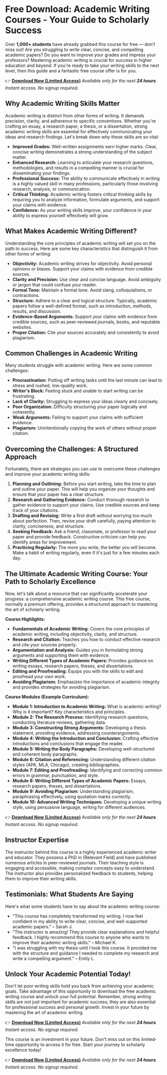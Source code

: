 # Free Download: Academic Writing Courses - Your Guide to Scholarly Success

Over **1,000+ students** have already grabbed this course for free — don’t miss out!
Are you struggling to write clear, concise, and compelling academic papers? Do you want to improve your grades and impress your professors? Mastering academic writing is crucial for success in higher education and beyond. If you're ready to take your writing skills to the next level, then this guide and a fantastic free course offer is for you.

👉 **[Download Now (Limited Access)](https://udemywork.com/academic-writing-courses)**
_Available only for the next **24 hours**. Instant access. No signup required._

## Why Academic Writing Skills Matter

Academic writing is distinct from other forms of writing. It demands precision, clarity, and adherence to specific conventions. Whether you're crafting an essay, a research paper, a thesis, or a dissertation, strong academic writing skills are essential for effectively communicating your ideas and research findings. Let's break down why these skills are so vital:

*   **Improved Grades:** Well-written assignments earn higher marks. Clear, concise writing demonstrates a strong understanding of the subject matter.
*   **Enhanced Research:** Learning to articulate your research questions, methodologies, and results in a compelling manner is crucial for disseminating your findings.
*   **Professional Success:** The ability to communicate effectively in writing is a highly valued skill in many professions, particularly those involving research, analysis, or communication.
*   **Critical Thinking:** Academic writing fosters critical thinking skills by requiring you to analyze information, formulate arguments, and support your claims with evidence.
*   **Confidence:** As your writing skills improve, your confidence in your ability to express yourself effectively will grow.

## What Makes Academic Writing Different?

Understanding the core principles of academic writing will set you on the path to success. Here are some key characteristics that distinguish it from other forms of writing:

*   **Objectivity:** Academic writing strives for objectivity. Avoid personal opinions or biases. Support your claims with evidence from credible sources.
*   **Clarity and Precision:** Use clear and concise language. Avoid ambiguity or jargon that could confuse your reader.
*   **Formal Tone:** Maintain a formal tone. Avoid slang, colloquialisms, or contractions.
*   **Structure:** Adhere to a clear and logical structure. Typically, academic papers follow a well-defined format, such as introduction, methods, results, and discussion.
*   **Evidence-Based Arguments:** Support your claims with evidence from credible sources, such as peer-reviewed journals, books, and reputable websites.
*   **Proper Citation:** Cite your sources accurately and consistently to avoid plagiarism.

## Common Challenges in Academic Writing

Many students struggle with academic writing. Here are some common challenges:

*   **Procrastination:** Putting off writing tasks until the last minute can lead to stress and rushed, low-quality work.
*   **Writer's Block:** Feeling stuck and unable to start writing can be frustrating.
*   **Lack of Clarity:** Struggling to express your ideas clearly and concisely.
*   **Poor Organization:** Difficulty structuring your paper logically and coherently.
*   **Weak Arguments:** Failing to support your claims with sufficient evidence.
*   **Plagiarism:** Unintentionally copying the work of others without proper citation.

## Overcoming the Challenges: A Structured Approach

Fortunately, there are strategies you can use to overcome these challenges and improve your academic writing skills:

1.  **Planning and Outlining:** Before you start writing, take the time to plan and outline your paper. This will help you organize your thoughts and ensure that your paper has a clear structure.
2.  **Research and Gathering Evidence:** Conduct thorough research to gather evidence to support your claims. Use credible sources and keep track of your citations.
3.  **Drafting and Revising:** Write a first draft without worrying too much about perfection. Then, revise your draft carefully, paying attention to clarity, conciseness, and structure.
4.  **Seeking Feedback:** Ask a friend, classmate, or professor to read your paper and provide feedback. Constructive criticism can help you identify areas for improvement.
5.  **Practicing Regularly:** The more you write, the better you will become. Make a habit of writing regularly, even if it's just for a few minutes each day.

## The Ultimate Academic Writing Course: Your Path to Scholarly Excellence

Now, let's talk about a resource that can significantly accelerate your progress: a comprehensive academic writing course. This free course, normally a premium offering, provides a structured approach to mastering the art of scholarly writing.

**Course Highlights:**

*   **Fundamentals of Academic Writing:** Covers the core principles of academic writing, including objectivity, clarity, and structure.
*   **Research and Citation:** Teaches you how to conduct effective research and cite your sources properly.
*   **Argumentation and Analysis:** Guides you in formulating strong arguments and supporting them with evidence.
*   **Writing Different Types of Academic Papers:** Provides guidance on writing essays, research papers, theses, and dissertations.
*   **Editing and Proofreading:** Equips you with the skills to edit and proofread your own work.
*   **Avoiding Plagiarism:** Emphasizes the importance of academic integrity and provides strategies for avoiding plagiarism.

**Course Modules (Example Curriculum):**

*   **Module 1: Introduction to Academic Writing:** What is academic writing? Why is it important? Key characteristics and principles.
*   **Module 2: The Research Process:** Identifying research questions, conducting literature reviews, gathering data.
*   **Module 3: Constructing Strong Arguments:** Developing a thesis statement, providing evidence, addressing counterarguments.
*   **Module 4: Writing the Introduction and Conclusion:** Crafting effective introductions and conclusions that engage the reader.
*   **Module 5: Writing the Body Paragraphs:** Developing well-structured and coherent body paragraphs.
*   **Module 6: Citation and Referencing:** Understanding different citation styles (APA, MLA, Chicago), creating bibliographies.
*   **Module 7: Editing and Proofreading:** Identifying and correcting common errors in grammar, punctuation, and style.
*   **Module 8: Writing Different Types of Academic Papers:** Essays, research papers, theses, and dissertations.
*   **Module 9: Avoiding Plagiarism:** Understanding plagiarism, paraphrasing effectively, using quotation marks correctly.
*   **Module 10: Advanced Writing Techniques:** Developing a unique writing style, using persuasive language, writing for different audiences.

👉 **[Download Now (Limited Access)](https://udemywork.com/academic-writing-courses)**
_Available only for the next **24 hours**. Instant access. No signup required._

## Instructor Expertise

The instructor behind this course is a highly experienced academic writer and educator. They possess a PhD in [Relevant Field] and have published numerous articles in peer-reviewed journals. Their teaching style is engaging and accessible, making complex concepts easy to understand. The instructor also provides personalized feedback to students, helping them to improve their writing skills.

## Testimonials: What Students Are Saying

Here's what some students have to say about the academic writing course:

*   "This course has completely transformed my writing. I now feel confident in my ability to write clear, concise, and well-supported academic papers." – Sarah J.
*   "The instructor is amazing! They provide clear explanations and helpful feedback. I highly recommend this course to anyone who wants to improve their academic writing skills." – Michael K.
*   "I was struggling with my thesis until I took this course. It provided me with the structure and guidance I needed to complete my research and write a compelling argument." – Emily L.

## Unlock Your Academic Potential Today!

Don't let poor writing skills hold you back from achieving your academic goals. Take advantage of this opportunity to download the free academic writing course and unlock your full potential. Remember, strong writing skills are not just important for academic success; they are also essential for professional success and personal growth. Invest in your future by mastering the art of academic writing.

👉 **[Download Now (Limited Access)](https://udemywork.com/academic-writing-courses)**
_Available only for the next **24 hours**. Instant access. No signup required._

This course is an investment in your future. Don't miss out on this limited-time opportunity to access it for free. Start your journey to scholarly excellence today!

👉 **[Download Now (Limited Access)](https://udemywork.com/academic-writing-courses)**
_Available only for the next **24 hours**. Instant access. No signup required._

